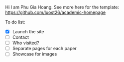 Hi I am Phu Gia Hoang. See more here for the template: https://github.com/luost26/academic-homepage 

To do list:

- [x] Launch the site
- [ ] Contact
- [ ] Who visited?
- [ ] Separate pages for each paper
- [ ] Showcase for images
